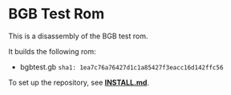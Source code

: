 # BGB Test Rom

This is a disassembly of the BGB test rom.

It builds the following rom:

* bgbtest.gb  `sha1: 1ea7c76a76427d1c1a85427f3eacc16d142ffc56`

To set up the repository, see [**INSTALL.md**](INSTALL.md).
